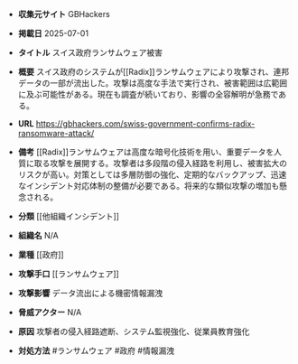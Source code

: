 - **収集元サイト**
GBHackers

- **掲載日**
2025-07-01

- **タイトル**
スイス政府ランサムウェア被害

- **概要**
スイス政府のシステムが[[Radix]]ランサムウェアにより攻撃され、連邦データの一部が流出した。攻撃は高度な手法で実行され、被害範囲は広範囲に及ぶ可能性がある。現在も調査が続いており、影響の全容解明が急務である。

- **URL**
https://gbhackers.com/swiss-government-confirms-radix-ransomware-attack/

- **備考**
[[Radix]]ランサムウェアは高度な暗号化技術を用い、重要データを人質に取る攻撃を展開する。攻撃者は多段階の侵入経路を利用し、被害拡大のリスクが高い。対策としては多層防御の強化、定期的なバックアップ、迅速なインシデント対応体制の整備が必要である。将来的な類似攻撃の増加も懸念される。

- **分類**
[[他組織インシデント]]

- **組織名**
N/A

- **業種**
[[政府]]

- **攻撃手口**
[[ランサムウェア]]

- **攻撃影響**
データ流出による機密情報漏洩

- **脅威アクター**
N/A

- **原因**
攻撃者の侵入経路遮断、システム監視強化、従業員教育強化

- **対処方法**
#ランサムウェア #政府 #情報漏洩
